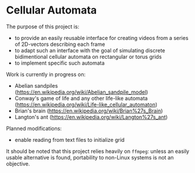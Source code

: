 # Cellular Automata

The purpose of this project is:
- to provide an easily reusable interface for creating videos from a series of 2D-vectors describing each frame
- to adapt such an interface with the goal of simulating discrete bidimentional cellular automata on rectangular or torus grids
- to implement specific such automata

Work is currently in progress on:
- Abelian sandpiles (https://en.wikipedia.org/wiki/Abelian_sandpile_model)
- Conway's game of life and any other life-like automata (https://en.wikipedia.org/wiki/Life-like_cellular_automaton)
- Brian's brain (https://en.wikipedia.org/wiki/Brian%27s_Brain)
- Langton's ant (https://en.wikipedia.org/wiki/Langton%27s_ant)


Planned modifications:
- enable reading from text files to initialize grid


It should be noted that this project relies heavily on `ffmpeg`: unless an easily usable alternative is found, portability to non-Linux systems is not an objective.
